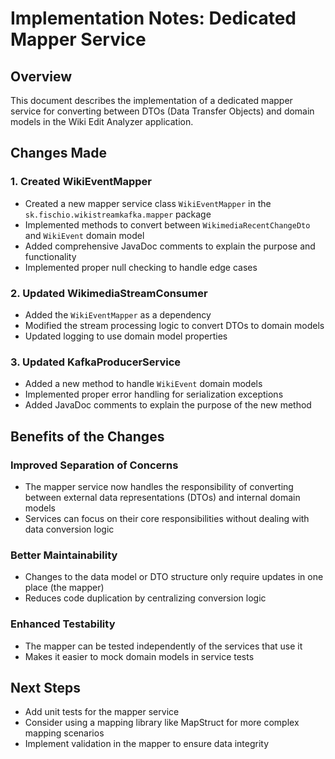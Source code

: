 # Implementation Notes: Dedicated Mapper Service

## Overview
This document describes the implementation of a dedicated mapper service for converting between DTOs (Data Transfer Objects) and domain models in the Wiki Edit Analyzer application.

## Changes Made

### 1. Created WikiEventMapper
- Created a new mapper service class `WikiEventMapper` in the `sk.fischio.wikistreamkafka.mapper` package
- Implemented methods to convert between `WikimediaRecentChangeDto` and `WikiEvent` domain model
- Added comprehensive JavaDoc comments to explain the purpose and functionality
- Implemented proper null checking to handle edge cases

### 2. Updated WikimediaStreamConsumer
- Added the `WikiEventMapper` as a dependency
- Modified the stream processing logic to convert DTOs to domain models
- Updated logging to use domain model properties

### 3. Updated KafkaProducerService
- Added a new method to handle `WikiEvent` domain models
- Implemented proper error handling for serialization exceptions
- Added JavaDoc comments to explain the purpose of the new method

## Benefits of the Changes

### Improved Separation of Concerns
- The mapper service now handles the responsibility of converting between external data representations (DTOs) and internal domain models
- Services can focus on their core responsibilities without dealing with data conversion logic

### Better Maintainability
- Changes to the data model or DTO structure only require updates in one place (the mapper)
- Reduces code duplication by centralizing conversion logic

### Enhanced Testability
- The mapper can be tested independently of the services that use it
- Makes it easier to mock domain models in service tests

## Next Steps
- Add unit tests for the mapper service
- Consider using a mapping library like MapStruct for more complex mapping scenarios
- Implement validation in the mapper to ensure data integrity